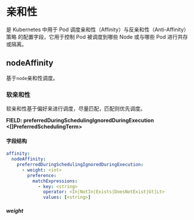 # 亲和性

是 Kubernetes 中用于 Pod 调度亲和性（Affinity）与反亲和性（Anti-Affinity）策略 的配置字段，它用于控制 Pod 被调度到哪些 Node 或与哪些 Pod 进行共存或隔离。

## nodeAffinity

基于`node`亲和性调度。

### 软亲和性

软亲和性基于偏好来进行调度，尽量匹配，匹配则优先调度。

**FIELD: preferredDuringSchedulingIgnoredDuringExecution <[]PreferredSchedulingTerm>**

#### 字段结构

```yaml
affinity:
  nodeAffinity:
    preferredDuringSchedulingIgnoredDuringExecution:
      - weight: <int>
        preference:
          matchExpressions:
            - key: <string>
              operator: <In|NotIn|Exists|DoesNotExist|Gt|Lt>
              values: [<string>]
```

##### weight